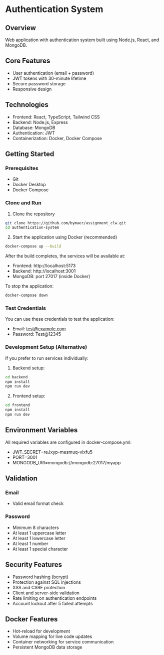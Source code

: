 # Authentication System

## Overview
Web application with authentication system built using Node.js, React, and MongoDB.

## Core Features
- User authentication (email + password)
- JWT tokens with 30-minute lifetime
- Secure password storage
- Responsive design

## Technologies
- Frontend: React, TypeScript, Tailwind CSS
- Backend: Node.js, Express
- Database: MongoDB
- Authentication: JWT
- Containerization: Docker, Docker Compose

## Getting Started

### Prerequisites
- Git
- Docker Desktop
- Docker Compose

### Clone and Run
1. Clone the repository
```bash
git clone https://github.com/bymaer/assignment_clw.git
cd authentication-system
```

2. Start the application using Docker (recommended)
```bash
docker-compose up --build
```

After the build completes, the services will be available at:
- Frontend: http://localhost:5173
- Backend: http://localhost:3001
- MongoDB: port 27017 (inside Docker)

To stop the application:
```bash
docker-compose down
```

### Test Credentials
You can use these credentials to test the application:
- Email: test@example.com
- Password: Test@12345

### Development Setup (Alternative)

If you prefer to run services individually:

1. Backend setup:
```bash
cd backend
npm install
npm run dev
```

2. Frontend setup:
```bash
cd frontend
npm install
npm run dev
```

## Environment Variables

All required variables are configured in docker-compose.yml:
- JWT_SECRET=reJxyp-mesmuq-vixfu5
- PORT=3001
- MONGODB_URI=mongodb://mongodb:27017/myapp

## Validation
### Email
- Valid email format check

### Password
- Minimum 8 characters
- At least 1 uppercase letter
- At least 1 lowercase letter
- At least 1 number
- At least 1 special character

## Security Features
- Password hashing (bcrypt)
- Protection against SQL injections
- XSS and CSRF protection
- Client and server-side validation
- Rate limiting on authentication endpoints
- Account lockout after 5 failed attempts

## Docker Features
- Hot-reload for development
- Volume mapping for live code updates
- Container networking for service communication
- Persistent MongoDB data storage

